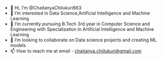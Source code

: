 - 👋 Hi, I’m @ChaitanyaChilukuri663
- 👀 I’m interested in Data Science,Artificial Intelligence and Machine Learning
- 🌱 I’m currently pursuing B.Tech 3rd year in Computer Science and Engineering with Specialization in Artificial Intelligence and Machine Learning
- 💞️ I’m looking to collaborate on Data science projects and creating ML models
- 📫 How to reach me at email - chaitanya.chiilukuri@gmail.com

